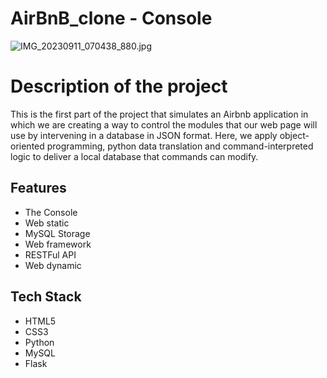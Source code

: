 # AirBnB_clone - Console

![IMG_20230911_070438_880.jpg](https://github.com/StellaIbeh/alu-AirBnB_clone/blob/main/images/IMG_20230911_070438_880.jpg)

# Description of the project

This is the first part of the project that simulates an Airbnb application in which we are creating a way to control the modules that our web page will use by intervening in a database in JSON format. Here, we apply object-oriented programming, python data translation and command-interpreted logic to deliver a local database that commands can modify.

## Features
- The Console
- Web static
- MySQL Storage
- Web framework
- RESTFul API
- Web dynamic

## Tech Stack

- HTML5
- CSS3
- Python
- MySQL
- Flask
